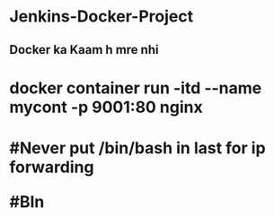 # Jenkins-Docker-Project
<h2>Docker ka Kaam h mre nhi </h2>
<h1> docker container run -itd --name mycont -p 9001:80  nginx <h1>

#Never put /bin/bash in last for ip forwarding

#BIn

